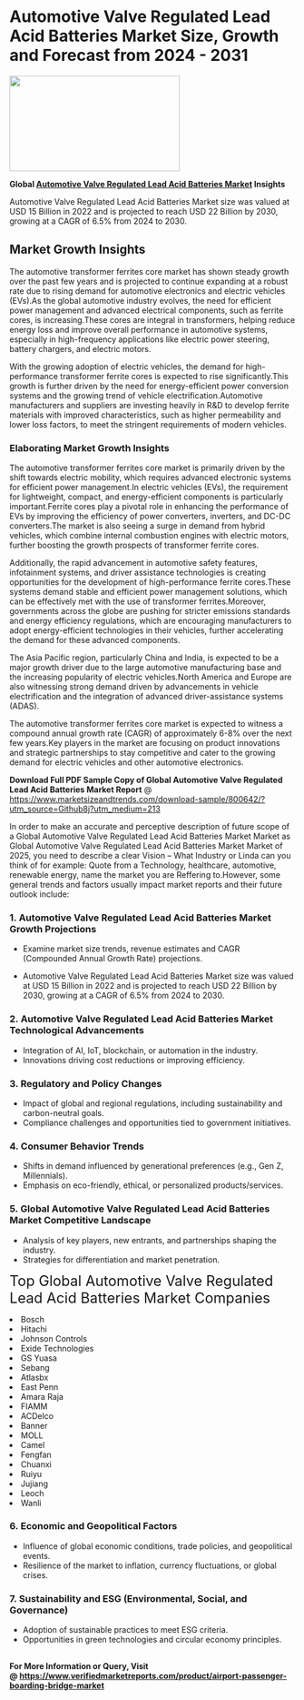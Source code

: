 <H1>Automotive Valve Regulated Lead Acid Batteries Market Size, Growth and Forecast from 2024 - 2031</H1><img class="aligncenter size-medium wp-image-584254" src="https://thirdeyenews.in/wp-content/uploads/2024/09/Global-Market-Research-300x168.jpeg" alt="" width="300" height="168" /><p><strong>Global&nbsp;<a href="https://www.marketsizeandtrends.com/download-sample/800642/?utm_source=Github8j?utm_medium=213">Automotive Valve Regulated Lead Acid Batteries Market</a> Insights</strong></p><p>Automotive Valve Regulated Lead Acid Batteries Market size was valued at USD 15 Billion in 2022 and is projected to reach USD 22 Billion by 2030, growing at a CAGR of 6.5% from 2024 to 2030.</p><p><!DOCTYPE html> <html lang="en"> <head> <meta charset="UTF-8"> <meta name="viewport" content="width=device-width, initial-scale=1.0"> <title>Automotive Transformer Ferrites Core Market Growth Insights</title> </head> <body> <h2>Market Growth Insights</h2> <p> The automotive transformer ferrites core market has shown steady growth over the past few years and is projected to continue expanding at a robust rate due to rising demand for automotive electronics and electric vehicles (EVs).As the global automotive industry evolves, the need for efficient power management and advanced electrical components, such as ferrite cores, is increasing.These cores are integral in transformers, helping reduce energy loss and improve overall performance in automotive systems, especially in high-frequency applications like electric power steering, battery chargers, and electric motors.</p> <p> With the growing adoption of electric vehicles, the demand for high-performance transformer ferrite cores is expected to rise significantly.This growth is further driven by the need for energy-efficient power conversion systems and the growing trend of vehicle electrification.Automotive manufacturers and suppliers are investing heavily in R&D to develop ferrite materials with improved characteristics, such as higher permeability and lower loss factors, to meet the stringent requirements of modern vehicles.</p> <p>  </p> <h3>Elaborating Market Growth Insights</h3> <p> The automotive transformer ferrites core market is primarily driven by the shift towards electric mobility, which requires advanced electronic systems for efficient power management.In electric vehicles (EVs), the requirement for lightweight, compact, and energy-efficient components is particularly important.Ferrite cores play a pivotal role in enhancing the performance of EVs by improving the efficiency of power converters, inverters, and DC-DC converters.The market is also seeing a surge in demand from hybrid vehicles, which combine internal combustion engines with electric motors, further boosting the growth prospects of transformer ferrite cores.</p> <p> Additionally, the rapid advancement in automotive safety features, infotainment systems, and driver assistance technologies is creating opportunities for the development of high-performance ferrite cores.These systems demand stable and efficient power management solutions, which can be effectively met with the use of transformer ferrites.Moreover, governments across the globe are pushing for stricter emissions standards and energy efficiency regulations, which are encouraging manufacturers to adopt energy-efficient technologies in their vehicles, further accelerating the demand for these advanced components.</p> <p> The Asia Pacific region, particularly China and India, is expected to be a major growth driver due to the large automotive manufacturing base and the increasing popularity of electric vehicles.North America and Europe are also witnessing strong demand driven by advancements in vehicle electrification and the integration of advanced driver-assistance systems (ADAS).</p> <p> The automotive transformer ferrites core market is expected to witness a compound annual growth rate (CAGR) of approximately 6-8% over the next few years.Key players in the market are focusing on product innovations and strategic partnerships to stay competitive and cater to the growing demand for electric vehicles and other automotive electronics.</p> <p> </p><p><span class=""><strong>Download Full PDF Sample Copy of Global Automotive Valve Regulated Lead Acid Batteries Market Report</strong> @ <a href="https://www.marketsizeandtrends.com/download-sample/800642/?utm_source=Github8j?utm_medium=213" target="_blank">https://www.marketsizeandtrends.com/download-sample/800642/?utm_source=Github8j?utm_medium=213</a></span></p><p>In order to make an accurate and perceptive description of future scope of a Global&nbsp;Automotive Valve Regulated Lead Acid Batteries Market Market as Global&nbsp;Automotive Valve Regulated Lead Acid Batteries Market Market of 2025, you need to describe a clear Vision &ndash; What Industry or Linda can you think of for example: Quote from a Technology, healthcare, automotive, renewable energy, name the market you are Reffering to.However, some general trends and factors usually impact market reports and their future outlook include:</p><h3>1.&nbsp;<strong>Automotive Valve Regulated Lead Acid Batteries Market Growth Projections</strong></h3><ul><li>Examine market size trends, revenue estimates and CAGR (Compounded Annual Growth Rate) projections.</li><li><p>Automotive Valve Regulated Lead Acid Batteries Market size was valued at USD 15 Billion in 2022 and is projected to reach USD 22 Billion by 2030, growing at a CAGR of 6.5% from 2024 to 2030.</p></li></ul><h3>2.&nbsp;<strong>Automotive Valve Regulated Lead Acid Batteries Market Technological Advancements</strong></h3><ul><li>Integration of AI, IoT, blockchain, or automation in the industry.</li><li>Innovations driving cost reductions or improving efficiency.</li></ul><h3>3.&nbsp;<strong>Regulatory and Policy Changes</strong></h3><ul><li>Impact of global and regional regulations, including sustainability and carbon-neutral goals.</li><li>Compliance challenges and opportunities tied to government initiatives.</li></ul><h3>4.&nbsp;<strong>Consumer Behavior Trends</strong></h3><ul><li>Shifts in demand influenced by generational preferences (e.g., Gen Z, Millennials).</li><li>Emphasis on eco-friendly, ethical, or personalized products/services.</li></ul><h3>5.&nbsp;<strong>Global Automotive Valve Regulated Lead Acid Batteries Market Competitive Landscape</strong></h3><ul><li>Analysis of key players, new entrants, and partnerships shaping the industry.</li><li>Strategies for differentiation and market penetration.</li></ul><p data-pm-slice="1 1 []"><span style="color: inherit; font-family: inherit; font-size: 25px;">Top Global Automotive Valve Regulated Lead Acid Batteries Market Companies</span></p><div class="" data-test-id=""><p><li>Bosch</li><li> Hitachi</li><li> Johnson Controls</li><li> Exide Technologies</li><li> GS Yuasa</li><li> Sebang</li><li> Atlasbx</li><li> East Penn</li><li> Amara Raja</li><li> FIAMM</li><li> ACDelco</li><li> Banner</li><li> MOLL</li><li> Camel</li><li> Fengfan</li><li> Chuanxi</li><li> Ruiyu</li><li> Jujiang</li><li> Leoch</li><li> Wanli</li></p></div><h3>6.&nbsp;<strong>Economic and Geopolitical Factors</strong></h3><ul><li>Influence of global economic conditions, trade policies, and geopolitical events.</li><li>Resilience of the market to inflation, currency fluctuations, or global crises.</li></ul><h3>7.&nbsp;<strong>Sustainability and ESG (Environmental, Social, and Governance)</strong></h3><ul><li>Adoption of sustainable practices to meet ESG criteria.</li><li>Opportunities in green technologies and circular economy principles.</li></ul><h2><strong style="font-size: 14px;">For More Information or Query, Visit @&nbsp;</strong><a style="background-color: #ffffff; font-size: 14px;" href="https://www.marketsizeandtrends.com/report/automotive-valve-regulated-lead-acid-batteries-market/" target="_blank">https://www.verifiedmarketreports.com/product/airport-passenger-boarding-bridge-market</a></h2>